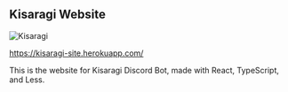 ## Kisaragi Website

![Kisaragi](https://github.com/Tenpi/Kisaragi-Site-React/blob/master/assets/images/website-img.png?raw=true)

https://kisaragi-site.herokuapp.com/

This is the website for Kisaragi Discord Bot, made with React, TypeScript, and Less.

